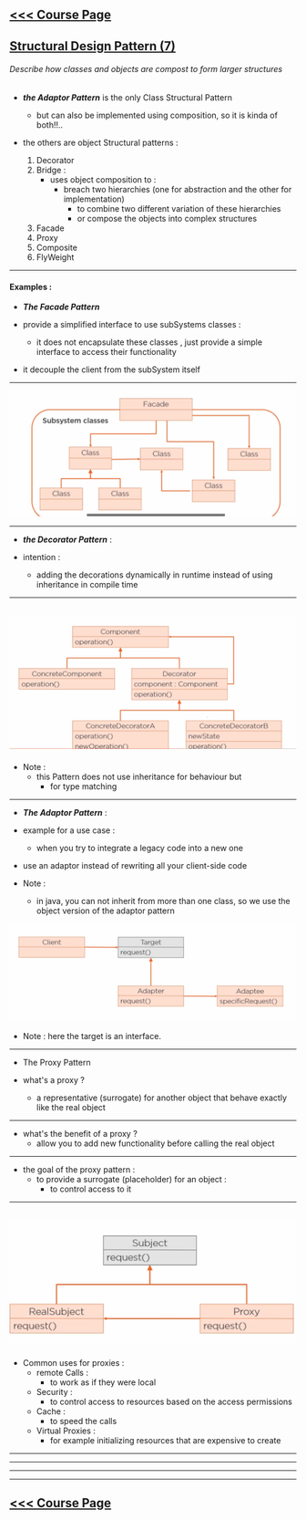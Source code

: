 [<<< Course Page](../README.md)
-----
## <u>Structural Design Pattern (7)</u>
###### Describe how classes and objects are compost to form larger structures

- _**the Adaptor Pattern**_ is the only Class Structural Pattern
    - but can also be implemented using composition, so it is kinda of both!!..


- the others are object Structural patterns :
    1. Decorator
    2. Bridge :
        - uses object composition to :
            - breach two hierarchies (one for abstraction and the other for implementation)
                - to combine two different variation of these hierarchies
                - or compose the objects into complex structures
    3. Facade
    4. Proxy
    5. Composite
    6. FlyWeight

----
#### Examples :
- **_The Facade Pattern_**


- provide a simplified interface to use subSystems classes :
    - it does not encapsulate these classes , just provide a simple interface to access their functionality
- it decouple the client from the subSystem itself

---

![the Facade Pattern](../media/10.PNG)

----
- _**the Decorator Pattern**_ :

- intention :
    - adding the decorations dynamically in runtime instead of using inheritance in compile time

----
![the Decorator Pattern](../media/11.PNG)
---
- Note :
    - this Pattern does not use inheritance for behaviour but
        - for type matching

----
- _**The Adaptor Pattern**_ :

- example for a use case :
    - when you try to integrate a legacy code into a new one

- use an adaptor instead of rewriting all your client-side code


- Note :
    - in java, you can not inherit from more than one class, so we use the object version of the adaptor pattern


![the Object Adaptor Patter](../media/12.PNG)
- Note : here the target is an interface.
----
- The Proxy Pattern


- what's a proxy ?
    - a representative (surrogate) for another object that behave exactly like the real object
----
- what's the benefit of a proxy ?
    - allow you to add new functionality before calling the real object
---
- the goal of the proxy pattern :
    - to provide a surrogate (placeholder) for an object :
        - to control access to it
---    
![the proxy pattern](../media/13.PNG)
---
- Common uses for proxies :
    - remote Calls :
        - to work as if they were local
    - Security :
        - to control access to resources based on the access permissions
    - Cache :
        - to speed the calls
    - Virtual Proxies :
        - for example initializing resources that are expensive to create
----
----
----
----

[<<< Course Page](../README.md)
-----